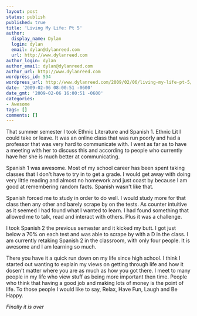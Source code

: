 ```yaml
---
layout: post
status: publish
published: true
title: 'Living My Life: Pt 5'
author:
  display_name: Dylan
  login: dylan
  email: dylan@dylanreed.com
  url: http://www.dylanreed.com
author_login: dylan
author_email: dylan@dylanreed.com
author_url: http://www.dylanreed.com
wordpress_id: 594
wordpress_url: http://www.dylanreed.com/2009/02/06/living-my-life-pt-5/
date: '2009-02-06 08:00:51 -0600'
date_gmt: '2009-02-06 16:00:51 -0600'
categories:
- Awesome
tags: []
comments: []
---
```

<p>That summer semester I took Ethnic Literature and Spanish 1. Ethnic Lit I could take or leave. It was an online class that was run poorly and had a professor that was very hard to communicate with. I went as far as to have a meeting with her to discuss this and according to people who currently have her she is much better at communicating.  </p>
<p>Spanish 1 was awesome. Most of my school career has been spent taking classes that I don't have to try in to get a grade. I would get away with doing very little reading and almost no homework and just coast by because I am good at remembering random facts. Spanish wasn't like that.  </p>
<p>Spanish forced me to study in order to do well. I would study more for that class then any other and barely scrape by on the tests. As counter intuitive as it seemed I had found what I wanted to learn. I had found something that allowed me to talk, read and interact with others. Plus it was a challenge.  </p>
<p>I took Spanish 2 the previous semester and it kicked my butt. I got just below a 70% on each test and was able to scrape by with a D in the class. I am currently retaking Spanish 2 in the classroom, with only four people. It is awesome and I am learning so much.  </p>
<p>There you have it a quick run down on my life since high school. I think I started out wanting to explain my views on getting through life and how it dosen't matter where you are as much as how you got there. I meet to many people in my life who view stuff as being more important then time. People who think that having a good job and making lots of money is the point of life. To those people I would like to say, Relax, Have Fun, Laugh and Be Happy. </p></p>
<p><i>Finally it is over</i></p></p>
